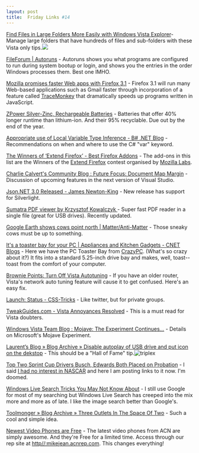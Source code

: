```yaml
---
layout: post
title:  Friday Links #14
---
```

[Find Files in Large Folders More Easily with Windows Vista Explorer](http://www.labnol.org/software/tutorials/find-file-folders-in-windows-vista-explorer/4315/)- Manage large folders that have hundreds of files and sub-folders with these Vista only tips.![](/content/images/links.gif)

[FileForum | Autoruns](http://fileforum.betanews.com/detail/Autoruns/1092024321/1) - Autoruns shows you what programs are configured to run during system bootup or login, and shows you the entries in the order Windows processes them. Best one IMHO.

[Mozilla promises faster Web apps with Firefox 3.1](http://news.cnet.com/8301-1001_3-10023723-92.html?part=rss&subj=news&tag=2547-1_3-0-5) - Firefox 3.1 will run many Web-based applications such as Gmail faster through incorporation of a feature called [TraceMonkey](https://wiki.mozilla.org/Summit2008/Sessions/Proposals/Tracing_and_JavaScript_performance) that dramatically speeds up programs written in JavaScript.

[ZPower Silver-Zinc, Rechargeable Batteries](http://www.zpowerbattery.com/) - Batteries that offer 40% longer runtime than lithium-ion. And their 95% recyclable. Due out by the end of the year.

[Appropriate use of Local Variable Type Inference - B# .NET Blog](http://community.bartdesmet.net/blogs/bart/archive/2008/08/23/appropriate-use-of-local-variable-type-inference.aspx) - Recommendations on when and where to use the C# "var" keyword.

[The Winners of ‘Extend Firefox’ - Best Firefox Addons](http://www.makeuseof.com/tag/a-closer-look-at-the-extend-firefox-winners/) - The add-ons in this list are the Winners of the [Extend Firefox](http://labs.mozilla.com/contests/extendfirefox3/) contest organised by [Mozilla Labs](http://labs.mozilla.com/).

[Charlie Calvert's Community Blog : Future Focus: Document Map Margin](http://blogs.msdn.com/charlie/archive/2008/08/15/future-focus-document-map-margin.aspx) - Discussion of upcoming features in the next version of Visual Studio.

[Json.NET 3.0 Released - James Newton-King](http://james.newtonking.com/archive/2008/08/25/json-net-3-0-released.aspx) - New release has support for Silverlight.

[Sumatra PDF viewer by Krzysztof Kowalczyk ](http://blog.kowalczyk.info/software/sumatrapdf/)- Super fast PDF reader in a single file (great for USB drives). Recently updated.

[Google Earth shows cows point north | Matter/Anti-Matter](http://news.cnet.com/8301-13641_3-10025918-44.html?part=rss&subj=news&tag=2547-1_3-0-5) - Those sneaky cows must be up to something.

[It's a toaster bay for your PC | Appliances and Kitchen Gadgets - CNET Blogs](http://blogs.cnet.com/8301-13553_1-10025959-32.html?part=rss&tag=feed&subj=AppliancesandKitchenGadgets) - Here we have the PC Toaster Bay from [CrazyPC](http://www.crazypc.com/other/misc/toast.htm). (What's so crazy about it?) It fits into a standard 5.25-inch drive bay and makes, well, toast--toast from the comfort of your computer.

[Brownie Points: Turn Off Vista Autotuning](http://mbrownchicago.spaces.live.com/Blog/cns%212221DC39E0C749A4%21908.entry) - If you have an older router, Vista's network auto tuning feature will cause it to get confused. Here's an easy fix.

[Launch: Status - CSS-Tricks](http://css-tricks.com/launch-status/) - Like twitter, but for private groups. 

[TweakGuides.com - Vista Annoyances Resolved](http://www.tweakguides.com/VA_1.html) - This is a must read for Vista doubters.

[Windows Vista Team Blog : Mojave: The Experiment Continues…](http://windowsvistablog.com/blogs/windowsvista/archive/2008/08/26/mojave-the-experiment-continues.aspx) - Details on Microsoft's Mojave Experiment.

[Laurent’s Blog » Blog Archive » Disable autoplay of USB drive and put icon on the dekstop](http://www.brichet.be/2008/08/13/disable-autoplay-of-usb-drive-and-put-icon-on-the-dekstop/) - This should be a "Hall of Fame" tip.![triplex](/content/images/blog/FridayLinks14_BFD2/triplex_thumb.jpg)

[Top Two Sprint Cup Drivers Busch, Edwards Both Placed on Probation](http://www.dailyme.com/story/2008082700015419/) - I said [I had no interest in NASCAR](/blog/post/2008/08/17/nascar) and here I am posting links to it now. I'm doomed.

[Windows Live Search Tricks You May Not Know About](http://www.labnol.org/internet/search/windows-live-search-tricks-hacks/4337/) - I still use Google for most of my searching but Windows Live Search has creeped into the mix more and more as of late. I like the image search better than Google's.

[Toolmonger » Blog Archive » Three Outlets In The Space Of Two](http://toolmonger.com/2008/08/28/three-outlets-in-the-space-of-two/) - Such a cool and simple idea.

[Newest Video Phones are Free](http://myacn.com) - The latest video phones from ACN are simply awesome. And they're Free for a limited time. Access through our rep site at [http//:mikejean.acnrep.com](http://mikejean.acnrep.com). This changes everything!
